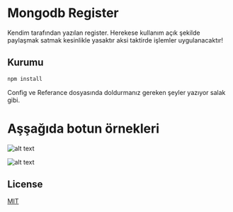 # Mongodb Register

Kendim tarafından yazılan register. Herekese kullanım açık şekilde paylaşmak satmak kesinlikle yasaktır aksi taktirde işlemler uygulanacaktır!

## Kurumu


```bash
npm install
```
Config ve Referance dosyasında doldurmanız gereken şeyler yazıyor salak gibi.

# Aşşağıda botun örnekleri
![alt text](https://cdn.discordapp.com/attachments/867682762546741258/873344125980786778/unknown.png)

![alt text](https://cdn.discordapp.com/attachments/867682762546741258/873344218855276594/unknown.png)

## License
[MIT](https://choosealicense.com/licenses/mit/)
